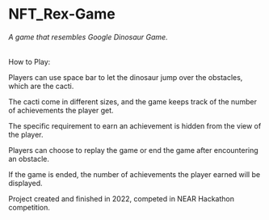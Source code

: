 # NFT_Rex-Game

###### A game that resembles Google Dinosaur Game. 

How to Play: 

  Players can use space bar to let the dinosaur jump over the obstacles, which are the cacti. 

  The cacti come in different sizes, and the game keeps track of the number of achievements the player get. 

  The specific requirement to earn an achievement is hidden from the view of the player. 

  Players can choose to replay the game or end the game after encountering an obstacle. 

  If the game is ended, the number of achievements the player earned will be displayed.



Project created and finished in 2022, competed in NEAR Hackathon competition.
